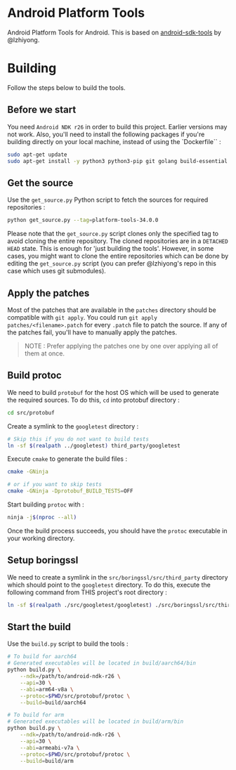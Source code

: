 # Android Platform Tools

Android Platform Tools for Android. This is based on [android-sdk-tools](https://github.com/lzhiyong/android-sdk-tools) by @lzhiyong.

# Building

Follow the steps below to build the tools.

## Before we start

You need `Android NDK r26` in order to build this project. Earlier versions may not work. Also, you'll need to install the following packages if you're building directly
on your local machine, instead of using the `Dockerfile`` :

```bash
sudo apt-get update
sudo apt-get install -y python3 python3-pip git golang build-essential cmake ninja-build bison flex wget nano zip unzip tar
```

## Get the source

Use the `get_source.py` Python script to fetch the sources for required repositories :

```bash
python get_source.py --tag=platform-tools-34.0.0
```

Please note that the `get_source.py` script clones only the specified tag to avoid cloning the entire repository. The cloned repositories are in a `DETACHED HEAD` state. This is enough for 'just building the tools'. However, in some cases, you might want to clone the entire repositories which can be done by editing the `get_source.py` script (you can prefer @lzhiyong's repo in this case which uses git submodules).

## Apply the patches

Most of the patches that are available in the `patches` directory should be compatible with `git apply`. You could run `git apply patches/<filename>.patch` for every `.patch` file to patch the source. If any of the patches fail, you'll have to manually apply the patches.

> NOTE : Prefer applying the patches one by one over applying all of them at once.

## Build protoc

We need to build `protobuf` for the host OS which will be used to generate the required sources. To do this, `cd` into protobuf directory :
```bash
cd src/protobuf
```

Create a symlink to the `googletest` directory :
```bash
# Skip this if you do not want to build tests
ln -sf $(realpath ../googletest) third_party/googletest
```

Execute `cmake` to generate the build files :
```bash
cmake -GNinja

# or if you want to skip tests
cmake -GNinja -Dprotobuf_BUILD_TESTS=OFF
```

Start building `protoc` with :
```bash
ninja -j$(nproc --all)
```

Once the build process succeeds, you should have the `protoc` executable in your working directory.

## Setup boringssl

We need to create a symlink in the `src/boringssl/src/third_party` directory which should point to the `googletest` directory. To do this, execute the following command from THIS project's root directory :

```bash
ln -sf $(realpath ./src/googletest/googletest) ./src/boringssl/src/third_party/googletest
```

## Start the build

Use the `build.py` script to build the tools :
```bash
# To build for aarch64
# Generated executables will be located in build/aarch64/bin
python build.py \
    --ndk=/path/to/android-ndk-r26 \
    --api=30 \
    --abi=arm64-v8a \
    --protoc=$PWD/src/protobuf/protoc \
    --build=build/aarch64

# To build for arm
# Generated executables will be located in build/arm/bin
python build.py \
    --ndk=/path/to/android-ndk-r26 \
    --api=30 \
    --abi=armeabi-v7a \
    --protoc=$PWD/src/protobuf/protoc \
    --build=build/arm
```